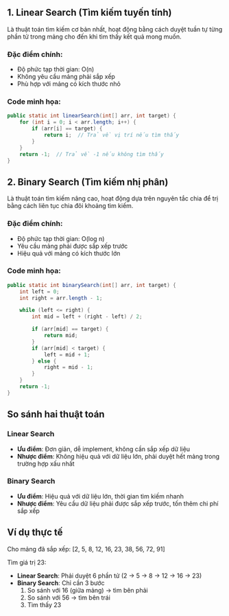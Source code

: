 ## 1. Linear Search (Tìm kiếm tuyến tính)

Là thuật toán tìm kiếm cơ bản nhất, hoạt động bằng cách duyệt tuần tự từng phần tử trong mảng cho đến khi tìm thấy kết quả mong muốn.

### Đặc điểm chính:

- Độ phức tạp thời gian: O(n)
- Không yêu cầu mảng phải sắp xếp
- Phù hợp với mảng có kích thước nhỏ

### Code minh họa:

```Java
public static int linearSearch(int[] arr, int target) {
    for (int i = 0; i < arr.length; i++) {
        if (arr[i] == target) {
            return i;  // Trả về vị trí nếu tìm thấy
        }
    }
    return -1;  // Trả về -1 nếu không tìm thấy
}
```

## 2. Binary Search (Tìm kiếm nhị phân)

Là thuật toán tìm kiếm nâng cao, hoạt động dựa trên nguyên tắc chia để trị bằng cách liên tục chia đôi khoảng tìm kiếm.

### Đặc điểm chính:

- Độ phức tạp thời gian: O(log n)
- Yêu cầu mảng phải được sắp xếp trước
- Hiệu quả với mảng có kích thước lớn

### Code minh họa:

```Java
public static int binarySearch(int[] arr, int target) {
    int left = 0;
    int right = arr.length - 1;

    while (left <= right) {
        int mid = left + (right - left) / 2;

        if (arr[mid] == target) {
            return mid;
        }
        if (arr[mid] < target) {
            left = mid + 1;
        } else {
            right = mid - 1;
        }
    }
    return -1;
}
```

## So sánh hai thuật toán

### Linear Search

- **Ưu điểm**: Đơn giản, dễ implement, không cần sắp xếp dữ liệu
- **Nhược điểm**: Không hiệu quả với dữ liệu lớn, phải duyệt hết mảng trong trường hợp xấu nhất

### Binary Search

- **Ưu điểm**: Hiệu quả với dữ liệu lớn, thời gian tìm kiếm nhanh
- **Nhược điểm**: Yêu cầu dữ liệu phải được sắp xếp trước, tốn thêm chi phí sắp xếp

## Ví dụ thực tế

Cho mảng đã sắp xếp: [2, 5, 8, 12, 16, 23, 38, 56, 72, 91]

Tìm giá trị 23:

- **Linear Search**: Phải duyệt 6 phần tử (2 → 5 → 8 → 12 → 16 → 23)
- **Binary Search**: Chỉ cần 3 bước
    1. So sánh với 16 (giữa mảng) → tìm bên phải
    2. So sánh với 56 → tìm bên trái
    3. Tìm thấy 23